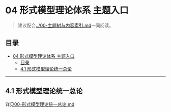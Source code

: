 # 04 形式模型理论体系 主题入口

> 建议配合[../00-主题树与内容索引.md](../00-主题树与内容索引.md)一同阅读。

## 目录

- [04 形式模型理论体系 主题入口](#04-形式模型理论体系-主题入口)
  - [目录](#目录)
  - [4.1 形式模型理论统一总论](#41-形式模型理论统一总论)

---

## 4.1 形式模型理论统一总论

详见[00-形式模型理论统一总论.md](./00-形式模型理论统一总论.md)
